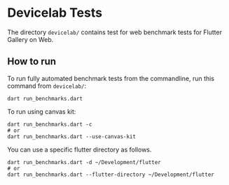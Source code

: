 # Devicelab Tests

The directory `devicelab/` contains test for web benchmark tests for Flutter Gallery on Web.

## How to run

To run fully automated benchmark tests from the commandline, run this command from `devicelab/`:
```
dart run_benchmarks.dart
```

To run using canvas kit:
```
dart run_benchmarks.dart -c
# or
dart run_benchmarks.dart --use-canvas-kit
```

You can use a specific flutter directory as follows.
```
dart run_benchmarks.dart -d ~/Development/flutter
# or
dart run_benchmarks.dart --flutter-directory ~/Development/flutter
```
